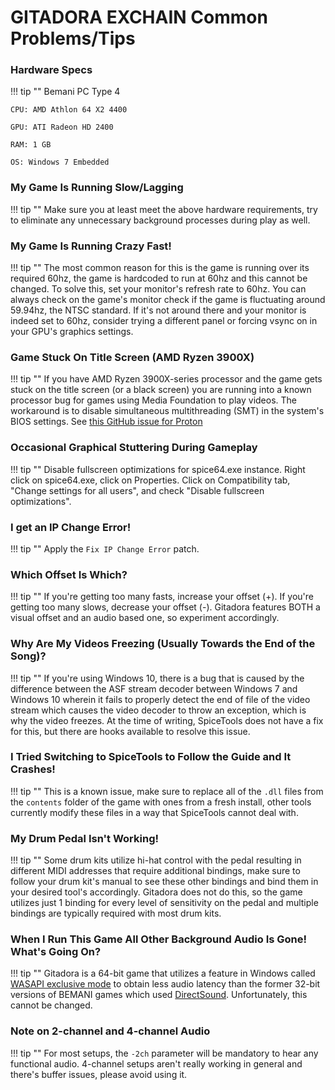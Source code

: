 # GITADORA EXCHAIN Common Problems/Tips

### Hardware Specs

!!! tip ""
	Bemani PC Type 4

	CPU: AMD Athlon 64 X2 4400

	GPU: ATI Radeon HD 2400

	RAM: 1 GB

	OS: Windows 7 Embedded

### My Game Is Running Slow/Lagging

!!! tip ""
	Make sure you at least meet the above hardware requirements, try to eliminate any unnecessary background processes during play as well.

### My Game Is Running Crazy Fast!

!!! tip ""
	The most common reason for this is the game is running over its required 60hz, the game is hardcoded to run at 60hz and this cannot be changed. To solve this, set your monitor's refresh rate to 60hz. You can always check on the game's monitor check if the game is fluctuating around 59.94hz, the NTSC standard. If it's not around there and your monitor is indeed set to 60hz, consider trying a different panel or forcing vsync on in your GPU's graphics settings.

### Game Stuck On Title Screen (AMD Ryzen 3900X)

!!! tip ""
	If you have AMD Ryzen 3900X-series processor and the game gets stuck on the title screen (or a black screen) you are running into a known processor bug for games using Media Foundation to play videos. The workaround is to disable simultaneous multithreading (SMT) in the system's BIOS settings. See [this GitHub issue for Proton](https://github.com/ValveSoftware/Proton/issues/838#issuecomment-557081962)

### Occasional Graphical Stuttering During Gameplay

!!! tip ""
	Disable fullscreen optimizations for spice64.exe instance. Right click on spice64.exe, click on Properties. Click on Compatibility tab, "Change settings for all users", and check "Disable fullscreen optimizations".

### I get an IP Change Error!

!!! tip ""
	Apply the `Fix IP Change Error` patch.

### Which Offset Is Which?

!!! tip ""
	If you're getting too many fasts, increase your offset (+). If you're getting too many slows, decrease your offset (-). Gitadora features BOTH a visual offset and an audio based one, so experiment accordingly.

### Why Are My Videos Freezing (Usually Towards the End of the Song)?

!!! tip ""
	If you're using Windows 10, there is a bug that is caused by the difference between the ASF stream decoder between Windows 7 and Windows 10 wherein it fails to properly detect the end of file of the video stream which causes the video decoder to throw an exception, which is why the video freezes. At the time of writing, SpiceTools does not have a fix for this, but there are hooks available to resolve this issue.

### I Tried Switching to SpiceTools to Follow the Guide and It Crashes!

!!! tip ""
	This is a known issue, make sure to replace all of the `.dll` files from the ``contents`` folder of the game with ones from a fresh install, other tools currently modify these files in a way that SpiceTools cannot deal with.

### My Drum Pedal Isn't Working!

!!! tip ""
	Some drum kits utilize hi-hat control with the pedal resulting in different MIDI addresses that require additional bindings, make sure to follow your drum kit's manual to see these other bindings and bind them in your desired tool's accordingly. Gitadora does not do this, so the game utilizes just 1 binding for every level of sensitivity on the pedal and multiple bindings are typically required with most drum kits.

### When I Run This Game All Other Background Audio Is Gone! What's Going On?

!!! tip ""
	Gitadora is a 64-bit game that utilizes a feature in Windows called [WASAPI exclusive mode](https://docs.microsoft.com/en-us/windows/win32/coreaudio/exclusive-mode-streams) to obtain less audio latency than the former 32-bit versions of BEMANI games which used [DirectSound](https://en.wikipedia.org/wiki/DirectSound). Unfortunately, this cannot be changed.

### Note on 2-channel and 4-channel Audio

!!! tip ""
	For most setups, the `-2ch` parameter will be mandatory to hear any functional audio. 4-channel setups aren't really working in general and there's buffer issues, please avoid using it.
